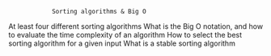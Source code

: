 				Sorting algorithms & Big O
At least four different sorting algorithms
What is the Big O notation, and how to evaluate the time complexity of an algorithm
How to select the best sorting algorithm for a given input
What is a stable sorting algorithm
